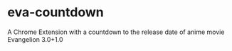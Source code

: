 # eva-countdown
A Chrome Extension with a countdown to the release date of anime movie Evangelion 3.0+1.0

